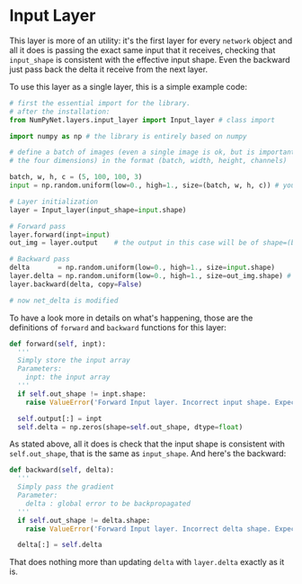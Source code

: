 # Input Layer

This layer is more of an utility: it's the first layer for every `network` object and all it does is passing the exact same input that it receives, checking that `input_shape` is consistent with the effective input shape.
Even the backward just pass back the delta it receive from the next layer.

To use this layer as a single layer, this is a simple example code:

```python
# first the essential import for the library.
# after the installation:
from NumPyNet.layers.input_layer import Input_layer # class import

import numpy as np # the library is entirely based on numpy

# define a batch of images (even a single image is ok, but is important that it has all
# the four dimensions) in the format (batch, width, height, channels)

batch, w, h, c = (5, 100, 100, 3)
input = np.random.uniform(low=0., high=1., size=(batch, w, h, c)) # you can also import an image from file

# Layer initialization
layer = Input_layer(input_shape=input.shape)

# Forward pass
layer.forward(inpt=input)
out_img = layer.output    # the output in this case will be of shape=(batch, w, h, c), so a batch of images (identical to the input actually)

# Backward pass
delta       = np.random.uniform(low=0., high=1., size=input.shape)     # definition of network delta, to be backpropagated
layer.delta = np.random.uniform(low=0., high=1., size=out_img.shape) # layer delta, ideally coming from the next layer
layer.backward(delta, copy=False)

# now net_delta is modified
```

To have a look more in details on what's happening, those are the definitions of `forward` and `backward` functions for this layer:

```python
def forward(self, inpt):
  '''
  Simply store the input array
  Parameters:
    inpt: the input array
  '''
  if self.out_shape != inpt.shape:
    raise ValueError('Forward Input layer. Incorrect input shape. Expected {} and given {}'.format(self.out_shape, inpt.shape))

  self.output[:] = inpt
  self.delta = np.zeros(shape=self.out_shape, dtype=float)
```

As stated above, all it does is check that the input shape is consistent with `self.out_shape`, that is the same as `input_shape`.
And here's the backward:

```python
def backward(self, delta):
  '''
  Simply pass the gradient
  Parameter:
    delta : global error to be backpropagated
  '''
  if self.out_shape != delta.shape:
    raise ValueError('Forward Input layer. Incorrect delta shape. Expected {} and given {}'.format(self.out_shape, delta.shape))

  delta[:] = self.delta
```

That does nothing more than updating `delta` with `layer.delta` exactly as it is.
